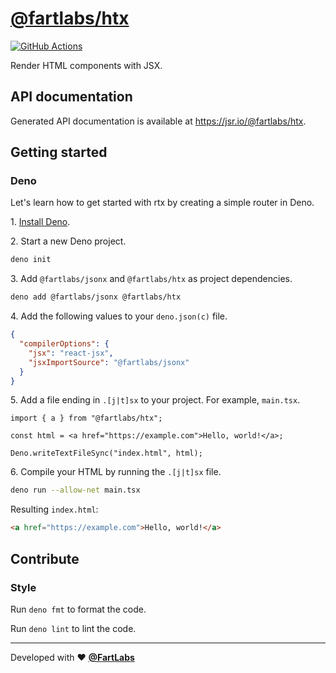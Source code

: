# [@fartlabs/htx](https://jsr.io/@fartlabs/htx)

[![GitHub Actions][GitHub Actions badge]][GitHub Actions]

Render HTML components with JSX.

## API documentation

Generated API documentation is available at <https://jsr.io/@fartlabs/htx>.

## Getting started

### Deno

Let's learn how to get started with rtx by creating a simple router in Deno.

1\. [Install Deno](https://docs.deno.com/runtime/manual).

2\. Start a new Deno project.

```sh
deno init
```

3\. Add `@fartlabs/jsonx` and `@fartlabs/htx` as project dependencies.

```sh
deno add @fartlabs/jsonx @fartlabs/htx
```

4\. Add the following values to your `deno.json(c)` file.

```json
{
  "compilerOptions": {
    "jsx": "react-jsx",
    "jsxImportSource": "@fartlabs/jsonx"
  }
}
```

5\. Add a file ending in `.[j|t]sx` to your project. For example, `main.tsx`.

```tsx
import { a } from "@fartlabs/htx";

const html = <a href="https://example.com">Hello, world!</a>;

Deno.writeTextFileSync("index.html", html);
```

6\. Compile your HTML by running the `.[j|t]sx` file.

```sh
deno run --allow-net main.tsx
```

Resulting `index.html`:

```html
<a href="https://example.com">Hello, world!</a>
```

## Contribute

### Style

Run `deno fmt` to format the code.

Run `deno lint` to lint the code.

---

Developed with ❤️ [**@FartLabs**](https://github.com/FartLabs)

[JSR]: https://jsr.io/@fartlabs/htx
[JSR badge]: https://jsr.io/badges/@fartlabs/htx
[JSR score]: https://jsr.io/@fartlabs/htx/score
[JSR score badge]: https://jsr.io/badges/@fartlabs/htx/score
[GitHub Actions]: https://github.com/FartLabs/htx/actions/workflows/check.yaml
[GitHub Actions badge]: https://github.com/FartLabs/htx/actions/workflows/check.yaml/badge.svg
